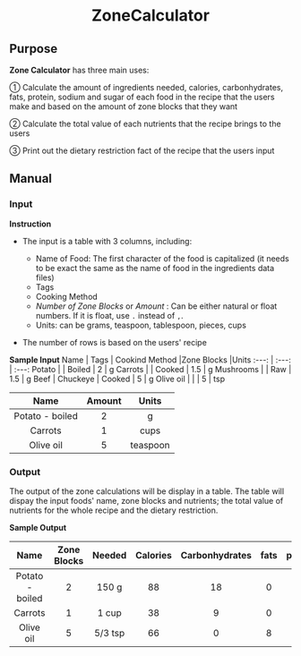 <h1 align=center> ZoneCalculator </h1>

## Purpose 
  
  **Zone Calculator** has three main uses:
  
   ① Calculate the amount of ingredients needed, calories, carbonhydrates, fats, protein, sodium and sugar of each food in the recipe that the users make and based on the amount of zone blocks that they want
    
   ② Calculate the total value of each nutrients that the recipe brings to the users
    
   ③ Print out the dietary restriction fact of the recipe that the users input
  
## Manual

### Input
**Instruction**

  - The input is a table with 3 columns, including:
 
    + Name of Food: The first character of the food is capitalized (it needs to be exact the same as the name of food in the ingredients data files)
    + Tags
    + Cooking Method
    + *Number of Zone Blocks* or *Amount* : Can be either natural or float numbers. If it is float, use `.` instead of `,`.
    + Units: can be grams, teaspoon, tablespoon, pieces, cups
    
  - The number of rows is based on the users' recipe 

**Sample Input**
Name | Tags | Cookind Method |Zone Blocks |Units
:---: | :---: | :---:
Potato |  | Boiled | 2 | g
Carrots |  | Cooked | 1.5 | g
Mushrooms |  | Raw | 1.5 | g
Beef | Chuckeye  | Cooked | 5 | g
Olive oil |  |  | 5 | tsp

Name | Amount |Units
:---: | :---: | :---:
Potato - boiled|2|g
Carrots|1|cups
Olive oil|5|teaspoon




### Output
The output of the zone calculations will be display in a table. The table will dispay the input foods' name, zone blocks and nutrients; the total value of nutrients for the whole recipe and the dietary restriction.

**Sample Output**

Name | Zone Blocks |Needed|Calories|Carbonhydrates|fats|protein|sodium|sugar
:---: | :---: | :---:| :---: | :---:| :---: | :---:| :---: | :---:
Potato - boiled|2|150 g|88|18|0|4|16|0
Carrots|1|1 cup|38|9|0|1|65|4
Olive oil|5|5/3 tsp|66|0|8|0|0|0
